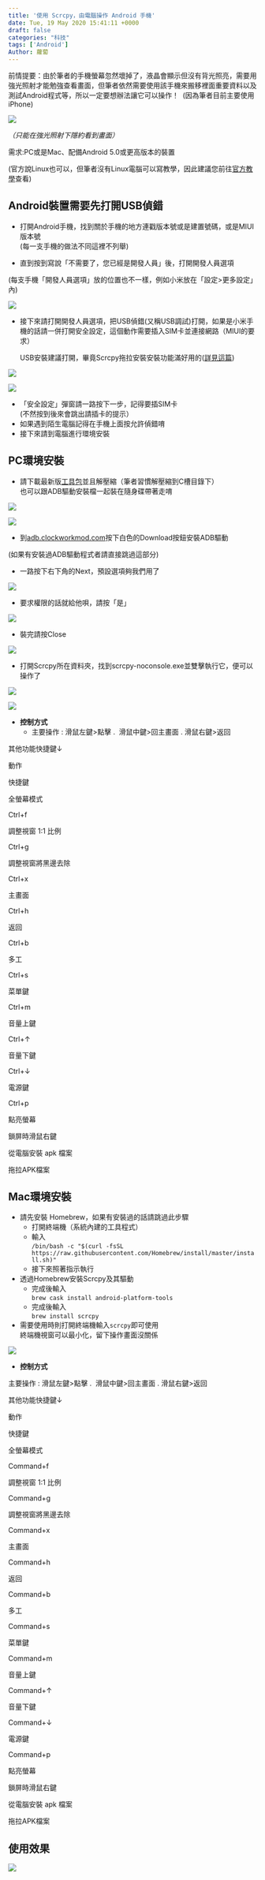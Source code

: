 ```yaml
---
title: '使用 Scrcpy，由電腦操作 Android 手機'
date: Tue, 19 May 2020 15:41:11 +0000
draft: false
categories: "科技"
tags: ['Android']
Author: 蘿蔔
---
```


前情提要：由於筆者的手機螢幕忽然壞掉了，液晶會顯示但沒有背光照亮，需要用強光照射才能勉強查看畫面，但筆者依然需要使用該手機來搬移裡面重要資料以及測試Android程式等，所以一定要想辦法讓它可以操作！  (因為筆者目前主要使用iPhone)

![](https://static-a1.steveyi.net/media/blog/2020051917331789.jpg)

_（只能在強光照射下隱約看到畫面）_

  

需求:PC或是Mac、配備Android 5.0或更高版本的裝置

(官方說Linux也可以，但筆者沒有Linux電腦可以寫教學，因此建議您前往[官方教學](https://github.com/Genymobile/scrcpy)查看)

Android裝置需要先打開USB偵錯
-------------------

*   打開Android手機，找到關於手機的地方連戳版本號或是建置號碼，或是MIUI版本號  
    (每一支手機的做法不同這裡不列舉)

*   直到按到寫說「不需要了，您已經是開發人員」後，打開開發人員選項

(每支手機「開發人員選項」放的位置也不一樣，例如小米放在「設定>更多設定」內)

![](https://static-a1.steveyi.net/media/blog/2020051915343656.jpg)

*   接下來請打開開發人員選項，把USB偵錯(又稱USB調試)打開，如果是小米手機的話請一併打開安全設定，這個動作需要插入SIM卡並連接網路（MIUI的要求）  
      
    USB安裝建議打開，畢竟Scrcpy拖拉安裝安裝功能滿好用的([詳見這篇](http://blog.steveyi.net/scrcpy-android-apk))

![](https://static-a1.steveyi.net/media/blog/2020051915351328.jpg)

![](https://static-a1.steveyi.net/media/blog/2020052609195565.jpg)

*   「安全設定」彈窗請一路按下一步，記得要插SIM卡  
    (不然按到後來會跳出請插卡的提示）
*   如果遇到陌生電腦記得在手機上面按允許偵錯唷
*   接下來請到電腦進行環境安裝

PC環境安裝
------

*   請下載最新版[工具包](https://github.com/Genymobile/scrcpy#windows)並且解壓縮（筆者習慣解壓縮到C槽目錄下）  
    也可以跟ADB驅動安裝檔一起裝在隨身碟帶著走唷

[![](https://static-a1.steveyi.net/media/blog/2020051915360349.png)](https://github.com/Genymobile/scrcpy#windows)

![](https://static-a1.steveyi.net/media/blog/2020051915362241.png)

*   到[adb.clockworkmod.com](https://adb.clockworkmod.com/)按下白色的Download按鈕安裝ADB驅動

(如果有安裝過ADB驅動程式者請直接跳過這部分)

*   一路按下右下角的Next，預設選項夠我們用了

![](https://static-a1.steveyi.net/media/blog/2020051915363719.png)

*   要求權限的話就給他唄，請按「是」

![](https://static-a1.steveyi.net/media/blog/2020051915371217.png)

*   裝完請按Close

![](https://static-a1.steveyi.net/media/blog/2020051915371930.png)

*   打開Scrcpy所在資料夾，找到scrcpy-noconsole.exe並雙擊執行它，便可以操作了  
    

![](https://static-a1.steveyi.net/media/blog/2020052000172131.png)

![](https://static-a1.steveyi.net/media/blog/2020052000290950.png)

*   **控制方式**
    *   主要操作 : 滑鼠左鍵>點擊 .  滑鼠中鍵>回主畫面 . 滑鼠右鍵>返回

其他功能快捷鍵↓

動作

快捷鍵

全螢幕模式

Ctrl+f

調整視窗 1:1 比例

Ctrl+g

調整視窗將黑邊去除

Ctrl+x

主畫面

Ctrl+h 

返回

Ctrl+b

多工

Ctrl+s

菜單鍵

Ctrl+m

音量上鍵

Ctrl+↑

音量下鍵

Ctrl+↓ 

電源鍵

Ctrl+p

點亮螢幕

鎖屏時滑鼠右鍵

從電腦安裝 apk 檔案

拖拉APK檔案

Mac環境安裝
-------

*   請先安裝 Homebrew，如果有安裝過的話請跳過此步驟
    *   打開終端機（系統內建的工具程式）
    *   輸入  
        `/bin/bash -c "$(curl -fsSL https://raw.githubusercontent.com/Homebrew/install/master/install.sh)"`
    *   接下來照著指示執行
*   透過Homebrew安裝Scrcpy及其驅動
    *   完成後輸入  
        `brew cask install android-platform-tools`
    *   完成後輸入  
        `brew install scrcpy`
*   需要使用時則打開終端機輸入`scrcpy`即可使用  
    終端機視窗可以最小化，留下操作畫面沒關係

![](https://static-a1.steveyi.net/media/blog/2020051915380923.png)

*   **控制方式**

主要操作 : 滑鼠左鍵>點擊 .  滑鼠中鍵>回主畫面 . 滑鼠右鍵>返回

其他功能快捷鍵↓

動作

快捷鍵

全螢幕模式

Command+f

調整視窗 1:1 比例

Command+g

調整視窗將黑邊去除

Command+x

主畫面

Command+h 

返回

Command+b

多工

Command+s

菜單鍵

Command+m

音量上鍵

Command+↑

音量下鍵

Command+↓ 

電源鍵

Command+p

點亮螢幕

鎖屏時滑鼠右鍵

從電腦安裝 apk 檔案

拖拉APK檔案

使用效果
----

![](https://static-a1.steveyi.net/media/blog/2020051916163290.jpeg)
